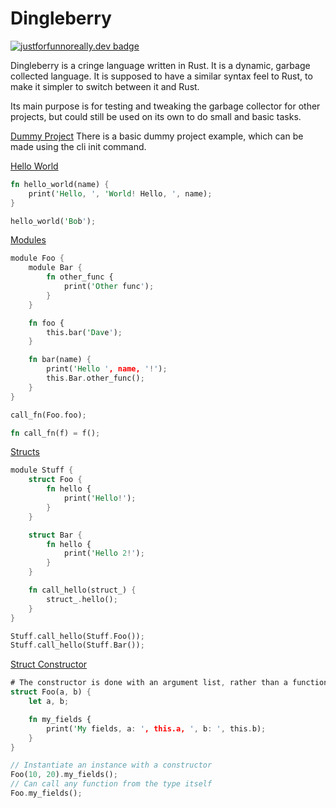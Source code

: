 # Dingleberry

[![justforfunnoreally.dev badge](https://img.shields.io/badge/justforfunnoreally-dev-9ff)](https://justforfunnoreally.dev)

Dingleberry is a cringe language written in Rust. It is a dynamic, garbage collected language. It is supposed to have a similar syntax feel to Rust, to make it simpler to switch between it and Rust.

Its main purpose is for testing and tweaking the garbage collector for other projects, but could still be used on its own to do small and basic tasks.

[Dummy Project](./dummy_project/)
There is a basic dummy project example, which can be made using the cli init command.

[Hello World](./examples/hello_world.dingle)

```rs
fn hello_world(name) {
    print('Hello, ', 'World! Hello, ', name);
}

hello_world('Bob');
```

[Modules](./examples/modules.dingle)

```rs
module Foo {
    module Bar {
        fn other_func {
            print('Other func');
        }
    }

    fn foo {
        this.bar('Dave');
    }

    fn bar(name) {
        print('Hello ', name, '!');
        this.Bar.other_func();
    }
}

call_fn(Foo.foo);

fn call_fn(f) = f();
```

[Structs](./examples/structs.dingle)

```rs
module Stuff {
    struct Foo {
        fn hello {
            print('Hello!');
        }
    }

    struct Bar {
        fn hello {
            print('Hello 2!');
        }
    }

    fn call_hello(struct_) {
        struct_.hello();
    }
}

Stuff.call_hello(Stuff.Foo());
Stuff.call_hello(Stuff.Bar());
```

[Struct Constructor](./examples/struct_constructor.dingle)

```rs
# The constructor is done with an argument list, rather than a function
struct Foo(a, b) {
    let a, b;

    fn my_fields {
        print('My fields, a: ', this.a, ', b: ', this.b);
    }
}

// Instantiate an instance with a constructor
Foo(10, 20).my_fields();
// Can call any function from the type itself
Foo.my_fields();
```
